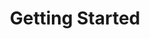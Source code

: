 ---
title: Getting Started
slug: getting-started
description: ""
menu:
  docs:
    name: Getting Started
    identifier: getting-started
    weight: 2
---